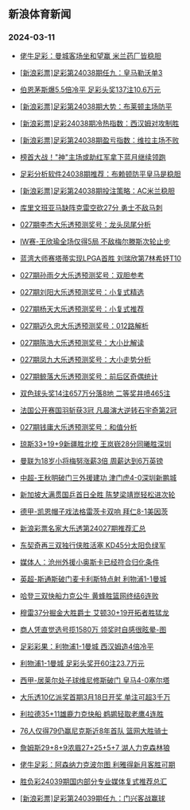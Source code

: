 ## 新浪体育新闻 
### 2024-03-11

+ [佬牛足彩：曼城客场坐和望赢 米兰药厂皆稳胆](https://sports.sina.com.cn/l/2024-03-10/doc-inamvcvu5131454.shtml)

+ [[新浪彩票]足彩第24038期任九：皇马勒沃单3](https://sports.sina.com.cn/l/2024-03-10/doc-inamutfu0311018.shtml)

+ [伯恩茅斯爆5.5倍冷平 足彩头奖137注10.6万元](https://sports.sina.com.cn/l/2024-03-10/doc-inamutfz3131021.shtml)

+ [[新浪彩票]足彩第24038期大势：布莱顿主场防平](https://sports.sina.com.cn/l/2024-03-10/doc-inamutfu0310767.shtml)

+ [[新浪彩票]足彩24038期冷热指数：西汉姆对攻制胜](https://sports.sina.com.cn/l/2024-03-10/doc-inamutfy5351264.shtml)

+ [[新浪彩票]足彩第24038期盈亏指数：维拉主场不败](https://sports.sina.com.cn/l/2024-03-10/doc-inamutfu0311633.shtml)

+ [榜首大战！"神"主场或助红军拿下蓝月继续领跑](https://sports.sina.com.cn/l/2024-03-10/doc-inamqvxq2267276.shtml)

+ [足彩分析软件24038期推荐：布赖顿防平皇马是稳胆](https://sports.sina.com.cn/l/2024-03-10/doc-inamutfu0312048.shtml)

+ [[新浪彩票]足彩第24038期投注策略：AC米兰稳胆](https://sports.sina.com.cn/l/2024-03-10/doc-inamutfu0311351.shtml)

+ [库里文班亚马缺阵克雷空砍27分 勇士不敌马刺](https://sports.sina.com.cn/basketball/nba/2024-03-10/doc-inamvcvv2917058.shtml)

+ [027期李杰大乐透预测奖号：龙头凤尾分析](https://sports.sina.com.cn/l/2024-03-10/doc-inamvkcp6759810.shtml)

+ [IW赛-王欣瑜全场仅得5局 不敌梅尔滕斯次轮止步](https://sports.sina.com.cn/tennis/china/2024-03-10/doc-inamutfz3134659.shtml)

+ [蓝湾大师赛塔蒂实现LPGA首胜 刘瑞欣第7林希妤T10](https://sports.sina.com.cn/golf/lpga/2024-03-10/doc-inamvqmq4920860.shtml)

+ [027期孙雨夕大乐透预测奖号：双胆参考](https://sports.sina.com.cn/l/2024-03-10/doc-inamvkcm9982892.shtml)

+ [027期刘阳大乐透预测奖号：小复式精选](https://sports.sina.com.cn/l/2024-03-10/doc-inamvkcp6759897.shtml)

+ [027期杨天大乐透预测奖号：小复式推荐](https://sports.sina.com.cn/l/2024-03-10/doc-inamvkcp6759391.shtml)

+ [027期迈久忠大乐透预测奖号：012路解析](https://sports.sina.com.cn/l/2024-03-10/doc-inamvkct2803904.shtml)

+ [027期陈浩大乐透预测奖号：大小比解读](https://sports.sina.com.cn/l/2024-03-10/doc-inamvkcp6759961.shtml)

+ [027期凤九大乐透预测奖号：大小走势分析](https://sports.sina.com.cn/l/2024-03-10/doc-inamvkcp6759458.shtml)

+ [027期鲸落大乐透预测奖号：前后区奇偶统计](https://sports.sina.com.cn/l/2024-03-10/doc-inamvkcm9982755.shtml)

+ [双色球头奖14注657万分落8地 二等奖井喷465注](https://sports.sina.com.cn/l/2024-03-10/doc-inamvyzf6425147.shtml)

+ [法国公开赛国羽斩获3冠 凡晨演大逆转石宇奇第2冠](https://sports.sina.com.cn/others/badmin/2024-03-11/doc-inamwfii2364383.shtml)

+ [027期钱庸大乐透预测奖号：和值分析](https://sports.sina.com.cn/l/2024-03-10/doc-inamvkcm9983019.shtml)

+ [琼斯33+19+9新疆胜北控 王岚嵚28分同曦胜深圳](https://sports.sina.com.cn/basketball/cba/2024-03-10/doc-inamvyzc9650063.shtml)

+ [曼联为18岁小将梅努涨薪3倍 周薪达到6万英镑](https://sports.sina.com.cn/g/pl/2024-03-10/doc-inamvqmq4918165.shtml)

+ [中超-王秋明破门三外援建功 津门虎4-0深圳新鹏城](https://sports.sina.com.cn/china/j/2024-03-10/doc-inamvyzk4701798.shtml)

+ [新加坡大满贯国乒首日全胜 陈梦梁靖崑轻松进次轮](https://sports.sina.com.cn/others/pingpang/2024-03-10/doc-inamvyzf6423067.shtml)

+ [德甲-凯恩帽子戏法格雷茨卡双响 拜仁8-1美因茨](https://sports.sina.com.cn/global/germany/2024-03-10/doc-inamutfy5358094.shtml)

+ [新浪彩票名家大乐透第24027期推荐汇总](https://sports.sina.com.cn/l/2024-03-10/doc-inamvkcp6762261.shtml)

+ [东契奇再三双独行侠胜活塞 KD45分太阳负绿军](https://sports.sina.com.cn/basketball/nba/2024-03-10/doc-inamvcvr6873617.shtml)

+ [媒体人：沧州外援小奥斯卡已经符合归化条件](https://sports.sina.com.cn/china/j/2024-03-10/doc-inamvyzc9640877.shtml)

+ [英超-斯通斯破门麦卡利斯特点射 利物浦1-1曼城](https://sports.sina.com.cn/g/pl/2024-03-11/doc-inamxanr9062554.shtml)

+ [哈登三双快船力克公牛 黄蜂胜篮网终结6连败](https://sports.sina.com.cn/basketball/nba/2024-03-10/doc-inamvcvq0091621.shtml)

+ [穆雷37分掘金大胜爵士 艾顿30+19开拓者胜猛龙](https://sports.sina.com.cn/basketball/nba/2024-03-10/doc-inamvkct2799111.shtml)

+ [商人凭直觉选号揽1580万 领奖时自感很眩晕-图](https://sports.sina.com.cn/l/2024-03-11/doc-inamxanw4098082.shtml)

+ [足彩彩果：利物浦1-1曼城 西汉姆造4倍冷平](https://sports.sina.com.cn/l/2024-03-11/doc-inamxanx1884787.shtml)

+ [利物浦1-1曼城 足彩头奖开60注23.7万元](https://sports.sina.com.cn/l/2024-03-11/doc-inamxanx1884787.shtml)

+ [西甲-居莱尔处子球维尼修斯破门 皇马4-0塞尔塔](https://sports.sina.com.cn/g/laliga/2024-03-11/doc-inamxant5839965.shtml)

+ [大乐透10亿派奖首期3月18日开奖 单注可超3千万](https://sports.sina.com.cn/l/2024-03-11/doc-inamxant5850719.shtml)

+ [利拉德35+11雄鹿力克快船 鹈鹕轻取老鹰4连胜](https://sports.sina.com.cn/basketball/nba/2024-03-11/doc-inamxhur5740390.shtml)

+ [76人仅得79仍赢尼克斯近8年首队 篮网大胜骑士](https://sports.sina.com.cn/basketball/nba/2024-03-11/doc-inamxhur5754418.shtml)

+ [詹姆斯29+8+9浓眉27+25+5+7 湖人力克森林狼](https://sports.sina.com.cn/basketball/nba/2024-03-11/doc-inamxpat1702142.shtml)

+ [佬牛足彩：阿森纳力克波尔图 利雅得新月客胜可期](https://sports.sina.com.cn/l/2024-03-11/doc-inamxhuv1795459.shtml)

+ [胜负彩24039期国内部分专业媒体复式推荐总汇](https://sports.sina.com.cn/l/2024-03-11/doc-inamxanr9075002.shtml)

+ [[新浪彩票]足彩第24039期任九：门兴客战赢球](https://sports.sina.com.cn/l/2024-03-11/doc-inamxanw4099809.shtml)

